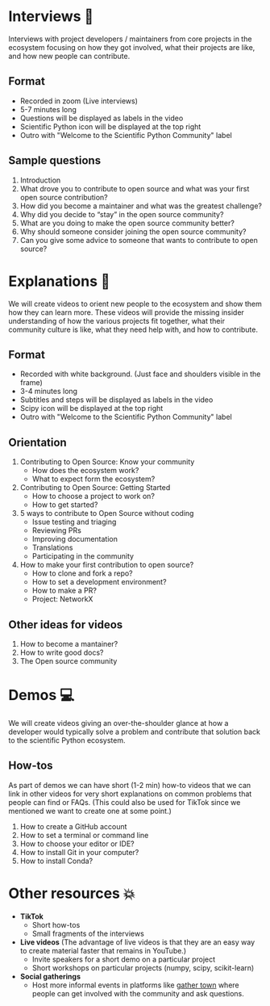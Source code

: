 # Interviews :busts_in_silhouette:

Interviews with project developers / maintainers from core projects in the
ecosystem focusing on how they got involved, what their projects are like, and
how new people can contribute.

## Format

- Recorded in zoom (Live interviews)
- 5-7 minutes long
- Questions will be displayed as labels in the video
- Scientific Python icon will be displayed at the top right
- Outro with "Welcome to the Scientific Python Community" label

## Sample questions

1. Introduction
2. What drove you to contribute to open source and what was your first open source contribution?
3. How did you become a maintainer and what was the greatest challenge?
4. Why did you decide to “stay” in the open source community? 
5. What are you doing to make the open source community better? 
6. Why should someone consider joining the open source community?
7. Can you give some advice to someone that wants to contribute to open source?

# Explanations :book:

We will create videos to orient new people to the ecosystem and show them how they can learn more.
These videos will provide the missing insider understanding of how the various projects fit together,
what their community culture is like, what they need help with, and how to contribute.

## Format

- Recorded with white background. (Just face and shoulders visible in the frame)
- 3-4 minutes long
- Subtitles and steps will be displayed as labels in the video
- Scipy icon will be displayed at the top right
- Outro with "Welcome to the Scientific Python Community" label


## Orientation

1. Contributing to Open Source: Know your community
	- How does the ecosystem work?
	- What to expect form the ecosystem?
2. Contributing to Open Source: Getting Started
	- How to choose a project to work on?
	- How to get started?
3. 5 ways to contribute to Open Source without coding
	- Issue testing and triaging
	- Reviewing PRs
	- Improving documentation
	- Translations
	- Participating in the community
4. How to make your first contribution to open source?
	- How to clone and fork a repo?
	- How to set a development environment?
	- How to make a PR?
	- Project: NetworkX

## Other ideas for videos

1. How to become a mantainer?
2. How to write good docs?
3. The Open source community

# Demos :computer:

We will create videos giving an over-the-shoulder glance at how a developer would typically solve a problem and contribute that solution back to the scientific Python ecosystem.

## How-tos

As part of demos we can have short (1-2 min) how-to videos that we can link in other videos for very short explanations on common problems that people can find or FAQs. (This could also be used for TikTok since we mentioned we want to create one at some point.)

1. How to create a GitHub account
2. How to set a terminal or command line
3. How to choose your editor or IDE?
4. How to install Git in your computer?
5. How to install Conda?

# Other resources :boom:

- **TikTok**
	- Short how-tos
	- Small fragments of the interviews
- **Live videos** (The advantage of live videos is that they are an easy way to create material faster that remains in YouTube.)
	- Invite speakers for a short demo on a particular project
	- Short workshops on particular projects (numpy, scipy, scikit-learn)
- **Social gatherings**
	- Host more informal events in platforms like [gather town](https://www.gather.town) where people can get involved with the community and ask questions.
